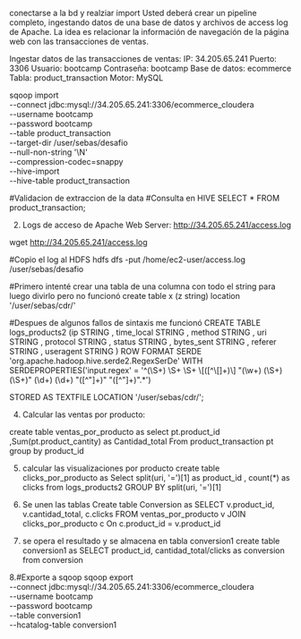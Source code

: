 conectarse a la bd y realziar import
Usted deberá crear un pipeline completo, ingestando datos de una base de datos y archivos de access log de Apache. La idea es relacionar la información de navegación de la página web con las transacciones de ventas.

Ingestar datos de las transacciones de ventas:
IP: 34.205.65.241
Puerto: 3306
Usuario: bootcamp
Contraseña: bootcamp
Base de datos: ecommerce
Tabla: product_transaction
Motor: MySQL

sqoop import \
 --connect jdbc:mysql://34.205.65.241:3306/ecommerce_cloudera \
 --username bootcamp \
 --password bootcamp \
 --table product_transaction \
 --target-dir /user/sebas/desafio \
 --null-non-string '\\N' \
 --compression-codec=snappy \
 --hive-import \
 --hive-table product_transaction

#Validacion de extraccion de la data
#Consulta en HIVE
SELECT * FROM product_transaction; 

2. Logs de acceso de Apache Web Server: http://34.205.65.241/access.log

wget http://34.205.65.241/access.log

#Copio el log al HDFS
hdfs dfs -put /home/ec2-user/access.log /user/sebas/desafio

#Primero intenté crear una tabla de una columna con todo el string para luego divirlo pero no funcionó
create table x (z string)
location '/user/sebas/cdr/'

#Despues de algunos fallos de sintaxis me funcionó
CREATE TABLE logs_products2 (ip STRING
                            , time_local STRING
                            , method STRING
                            , uri STRING 
                            , protocol STRING
                            , status STRING
                            , bytes_sent STRING
                            , referer STRING
                            , useragent STRING
                            )
ROW FORMAT SERDE 'org.apache.hadoop.hive.serde2.RegexSerDe'
WITH SERDEPROPERTIES('input.regex' = '^(\\S+) \\S+ \\S+ \\[([^\\[]+)\\] "(\\w+) (\\S+) (\\S+)" (\\d+) (\\d+) "([^"]+)" "([^"]+)".*')

STORED AS TEXTFILE LOCATION '/user/sebas/cdr/';

4. Calcular las ventas por producto: 

create table ventas_por_producto as select pt.product_id
        ,Sum(pt.product_cantity) as Cantidad_total 
From product_transaction pt 
group by product_id

5. calcular las visualizaciones por producto
create table clicks_por_producto as Select  split(uri, '=')[1] as product_id
        , count(*)         as clicks 
from logs_products2
GROUP BY split(uri, '=')[1]

6. Se unen las tablas
Create table Conversion as SELECT v.product_id, v.cantidad_total, c.clicks FROM ventas_por_producto v
JOIN clicks_por_producto c On c.product_id = v.product_id

7. se opera el resultado y se almacena en tabla conversion1
create table conversion1 as SELECT product_id, cantidad_total/clicks as conversion from conversion


8.#Exporte a sqoop
 sqoop export \
--connect jdbc:mysql://34.205.65.241:3306/ecommerce_cloudera \
--username bootcamp \
--password bootcamp \
--table conversion1 \
--hcatalog-table conversion1
